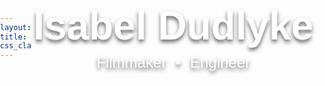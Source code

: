 ```yaml
---
layout: default
title: "Home"
css_class: Home
---
```


<div class="center-box">
  <div class="center-content">
    <h1>Isabel Dudlyke</h1>
    <h2>Filmmaker <span class="dot">•</span> Engineer</h2>
  </div>
</div>

<style>
  /* Ensure body background stays clean */
  body {
    margin: 0;
    padding: 0;
    display: flex;
    justify-content: center;
    align-items: center;
    height: 100vh;
  }

  /* Box setup */
  .center-box {
    background-image: url('tower.jpg'); /* Image for the box */
    background-size: cover; /* Ensure the image covers the entire box */
    background-position: center; /* Center the image in the box */
    background-repeat: no-repeat; /* Prevent the image from repeating */
    width: 100vw; /* Full width of the viewport */
    height: 100vh; /* Full height of the viewport */
    display: flex; /* Flex for centering content inside */
    justify-content: center;
    align-items: center;
  }

  /* Centered content */
  .center-content {
    text-align: center;
    color: white; /* Text color for contrast */
    font-family: 'Poppins', sans-serif; /* Use your chosen font */
    text-shadow: 0 4px 6px rgba(0, 0, 0, 0.6); /* Add shadow for readability */
  }

  .center-content h1 {
    font-size: 4rem; /* Larger font size for the name */
    margin: 0;
  }

  .center-content h2 {
    font-size: 1.5rem; /* Smaller font size for the subtitle */
    margin: 0.5rem 0 0; /* Add space between name and subtitle */
    font-weight: 300; /* Light font for contrast */
  }

  .center-content .dot {
    margin: 0 0.5rem; /* Space around the dot */
    font-size: 1.5rem;
  }
</style>




